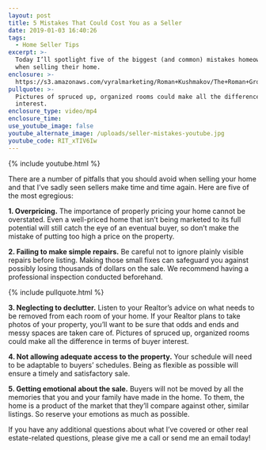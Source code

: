 ```yaml
---
layout: post
title: 5 Mistakes That Could Cost You as a Seller
date: 2019-01-03 16:40:26
tags:
  - Home Seller Tips
excerpt: >-
  Today I’ll spotlight five of the biggest (and common) mistakes homeowners make
  when selling their home.
enclosure: >-
  https://s3.amazonaws.com/vyralmarketing/Roman+Kushmakov/The+Roman+Group-+5+Mistakes+That+Could+Cost+You+as+a+Seller.mp4
pullquote: >-
  Pictures of spruced up, organized rooms could make all the difference in buyer
  interest.
enclosure_type: video/mp4
enclosure_time:
use_youtube_image: false
youtube_alternate_image: /uploads/seller-mistakes-youtube.jpg
youtube_code: RIT_xTIV6Iw
---
```


{% include youtube.html %}

There are a number of pitfalls that you should avoid when selling your home and that I’ve sadly seen sellers make time and time again. Here are five of the most egregious:

**1. Overpricing.** The importance of properly pricing your home cannot be overstated. Even a well-priced home that isn’t being marketed to its full potential will still catch the eye of an eventual buyer, so don’t make the mistake of putting too high a price on the property.

**2. Failing to make simple repairs.** Be careful not to ignore plainly visible repairs before listing. Making those small fixes can safeguard you against possibly losing thousands of dollars on the sale. We recommend having a professional inspection conducted beforehand.

{% include pullquote.html %}

**3. Neglecting to declutter.** Listen to your Realtor’s advice on what needs to be removed from each room of your home. If your Realtor plans to take photos of your property, you’ll want to be sure that odds and ends and messy spaces are taken care of. Pictures of spruced up, organized rooms could make all the difference in terms of buyer interest.

**4. Not allowing adequate access to the property.** Your schedule will need to be adaptable to buyers’ schedules. Being as flexible as possible will ensure a timely and satisfactory sale.

**5. Getting emotional about the sale.** Buyers will not be moved by all the memories that you and your family have made in the home. To them, the home is a product of the market that they’ll compare against other, similar listings. So reserve your emotions as much as possible.

If you have any additional questions about what I’ve covered or other real estate-related questions, please give me a call or send me an email today!